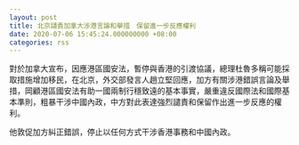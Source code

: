 ```yaml
---
layout: post
title: 北京譴責加拿大涉港言論和舉措　保留進一步反應權利
date: 2020-07-06 15:45:24.000000000 +08:00
categories: rss
---
```


對於加拿大宣布，因應港區國安法，暫停與香港的引渡協議，總理杜魯多稱可能採取措施增加移民，在北京，外交部發言人趙立堅回應，加方有關涉港錯誤言論及舉措，岡顧港區國安法有助一國兩制行穩致遠的基本事實，嚴重違反國際法和國際基本準則，粗暴干涉中國內政，中方對此表達強烈譴責和保留作出進一步反應的權利。

他敦促加方糾正錯誤，停止以任何方式干涉香港事務和中國內政。
